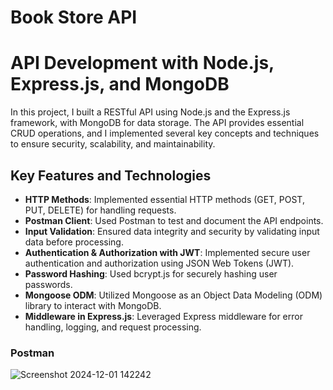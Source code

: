 # Book Store API
# API Development with Node.js, Express.js, and MongoDB

In this project, I built a RESTful API using Node.js and the Express.js framework, with MongoDB for data storage. The API provides essential CRUD operations, and I implemented several key concepts and techniques to ensure security, scalability, and maintainability.

## Key Features and Technologies

- **HTTP Methods**: Implemented essential HTTP methods (GET, POST, PUT, DELETE) for handling requests.
- **Postman Client**: Used Postman to test and document the API endpoints.
- **Input Validation**: Ensured data integrity and security by validating input data before processing.
- **Authentication & Authorization with JWT**: Implemented secure user authentication and authorization using JSON Web Tokens (JWT).
- **Password Hashing**: Used bcrypt.js for securely hashing user passwords.
- **Mongoose ODM**: Utilized Mongoose as an Object Data Modeling (ODM) library to interact with MongoDB.
- **Middleware in Express.js**: Leveraged Express middleware for error handling, logging, and request processing.


### Postman 
![Screenshot 2024-12-01 142242](https://github.com/user-attachments/assets/8f7bcd94-15f7-414d-aa4a-6b1b24ad814d)

